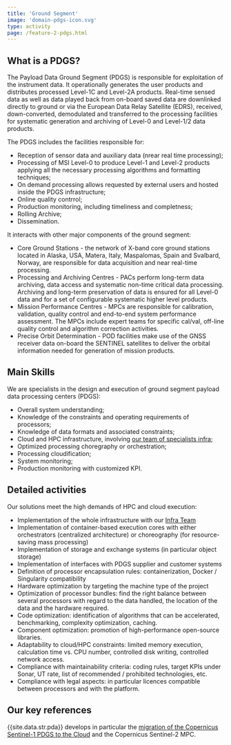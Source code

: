 ```yaml
---
title: 'Ground Segment'
image: 'domain-pdgs-icon.svg'
type: activity
page: /feature-2-pdgs.html
---
```


What is a PDGS?
---------------

The Payload Data Ground Segment (PDGS) is responsible for exploitation of the instrument data. It operationally generates the user products and distributes processed Level-1C and Level-2A products.
Real-time sensed data as well as data played back from on-board saved data are downlinked directly to ground or via the European Data Relay Satellite (EDRS), received, down-converted, demodulated and transferred to the processing facilities for systematic generation and archiving of Level-0 and Level-1/2 data products.

The PDGS includes the facilities responsible for:

- Reception of sensor data and auxiliary data (nrear real time processing);
- Processing of MSI Level-0 to produce Level-1 and Level-2 products applying all the necessary processing algorithms and formatting techniques;
- On demand processing allows requested by external users and hosted inside the PDGS infrastructure;
- Online quality contrrol;
- Production monitoring, including timeliness and completness;
- Rolling Archive;
- Dissemination.

It interacts with other major components of the ground segment:
* Core Ground Stations - the network of X-band core ground stations located in Alaska, USA, Matera, Italy, Maspalomas, Spain and Svalbard, Norway, are responsible for data acquisition and near real-time processing.
* Processing and Archiving Centres - PACs perform long-term data archiving, data access and systematic non-time critical data processing. Archiving and long-term preservation of data is ensured for all Level-0 data and for a set of configurable systematic higher level products.
* Mission Performance Centres - MPCs are responsible for calibration, validation, quality control and end-to-end system performance assessment. The MPCs include expert teams for specific cal/val, off-line quality control and algorithm correction activities.
* Precise Orbit Determination - POD facilities make use of the GNSS receiver data on-board the SENTINEL satellites to deliver the orbital information needed for generation of mission products.

Main Skills
-----------

We are specialists in the design and execution of ground segment payload data processing centers (PDGS):
* Overall system understanding;
* Knowledge of the constraints and operating requirements of processors;
* Knowledge of data formats and associated constraints;
* Cloud and HPC infrastructure, involving [our team of specialists infra](feature-3-infra.html);
* Optimized processing choregraphy or orchestration;
* Processing cloudification;
* System monitoring;
* Production monitoring with customized KPI.

Detailed activities
-------------------

Our solutions meet the high demands of HPC and cloud execution:
* Implementation of the whole infrastructure with our [Infra Team](feature-3-infra.html)
* Implementation of container-based execution cores with either orchestrators (centralized architecture) or choreography (for resource-saving mass processing) 
* Implementation of storage and exchange systems (in particular object storage)
* Implementation of interfaces with PDGS supplier and customer systems
* Definition of processor encapsulation rules: containerization, Docker / Singularity compatibility
* Hardware optimization by targeting the machine type of the project
* Optimization of processor bundles: find the right balance between several processors with regard to the data handled, the location of the data and the hardware required.
* Code optimization: identification of algorithms that can be accelerated, benchmarking, complexity optimization, caching.
* Component optimization: promotion of high-performance open-source libraries. 
* Adaptability to cloud/HPC constraints: limited memory execution, calculation time vs. CPU number, controlled disk writing, controlled network access.
* Compliance with maintainability criteria: coding rules, target KPIs under Sonar, UT rate, list of recommended / prohibited technologies, etc.
* Compliance with legal aspects: in particular licences compatible between processors and with the platform.

Our key references
------------------

{{site.data.str.pda}} develops in particular the [migration of the Copernicus Sentinel-1 PDGS to the Cloud](project-esa-s1-pdgs-en.html) and the Copernicus Sentinel-2 MPC.

